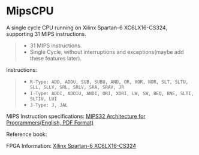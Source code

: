 MipsCPU
=======

A single cycle CPU running on Xilinx Spartan-6 XC6LX16-CS324, supporting 31 MIPS instructions.

>*  31 MIPS instructions.
>*  Single Cycle, without interruptions and exceptions(maybe add these features later).

Instructions:
>*  ``R-Type: ADD, ADDU, SUB, SUBU, AND, OR, XOR, NOR, SLT, SLTU, SLL, SLLV, SRL, SRLV, SRA, SRAV, JR``
>*  ``I-Type: ADDI, ADDIU, ANDI, ORI, XORI, LW, SW, BEQ, BNE, SLTI, SLTIU, LUI``
>*  ``J-Type: J, JAL``

MIPS Instruction specifications:
[MIPS32 Architecture for Programmers(English, PDF Format)](http://mips246.tongji.edu.cn/file/reference/MIPS32%E6%8C%87%E4%BB%A4%E9%9B%86.pdf)

Reference book:

FPGA Information:
[Xilinx Spartan-6 XC6LX16-CS324](http://www.digilentinc.com/Products/Detail.cfm?NavPath=2,400,897&Prod=NEXYS3&CFID=7134617&CFTOKEN=119ce24510883320-C6FCB8D8-5056-0201-02E1008C8300EA55)

